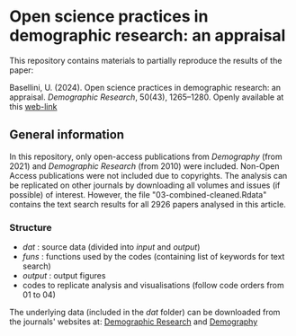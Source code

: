 # Open science practices in demographic research: an appraisal

This repository contains materials to partially reproduce the results of the paper: 

Basellini, U. (2024). Open science practices in demographic research: an appraisal. *Demographic Research*, 50(43), 1265–1280. Openly available at this [web-link](https://www.demographic-research.org/articles/volume/50/43/)


## General information

In this repository, only open-access publications from *Demography* (from 2021) and *Demographic Research* (from 2010) were included. Non-Open Access publications were not included due to copyrights. The analysis can be replicated on other journals by downloading all volumes and issues (if possible) of interest. However, the file "03-combined-cleaned.Rdata" contains the text search results for all 2926 papers analysed in this article.


### Structure

- _dat_ : source data (divided into _input_ and _output_)
- _funs_ : functions used by the codes (containing list of keywords for text search) 
- _output_ : output figures
- codes to replicate analysis and visualisations (follow code orders from 01 to 04)


The underlying data (included in the _dat_ folder) can be downloaded from the journals' websites at: [Demographic Research](https://www.demographic-research.org/articles/volumes) and [Demography](https://read.dukeupress.edu/demography/issue) 

